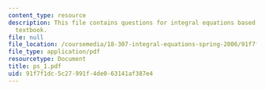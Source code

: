 ```yaml
---
content_type: resource
description: This file contains questions for integral equations based on the required
  textbook.
file: null
file_location: /coursemedia/18-307-integral-equations-spring-2006/91f7f1dc5c27991f4de063141af387e4_ps_1.pdf
file_type: application/pdf
resourcetype: Document
title: ps_1.pdf
uid: 91f7f1dc-5c27-991f-4de0-63141af387e4
---
```


